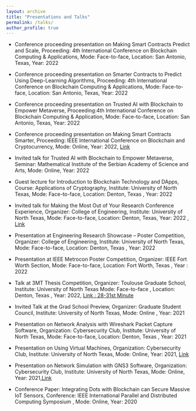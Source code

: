 ```yaml
---
layout: archive
title: "Presentations and Talks"
permalink: /talks/
author_profile: true
---
```


* Conference proceeding presentation on Making Smart Contracts Predict and Scale, Proceeding: 4th International Conference on Blockchain Computing & Applications, Mode: Face-to-face,  Location: San Antonio, Texas, Year:  2022

* Conference proceeding presentation on Smarter Contracts to Predict Using Deep-Learning Algorithms, Proceeding: 4th International Conference on Blockchain Computing & Applications, Mode: Face-to-face, Location: San Antonio, Texas, Year: 2022

* Conference proceeding presentation on Trusted AI with Blockchain to Empower Metaverse, Proceeding:4th International Conference on Blockchain Computing & Application, Mode: Face-to-face, Location: San Antonio, Texas,  Year:  2022

* Conference proceeding presentation on  Making Smart Contracts Smarter, Proceeding: IEEE International Conference on Blockchain and Cryptocurrency, Mode: Online,  Year:  2022, [Link](https://www.youtube.com/watch?v=HF26cPQprRw)

* Invited talk for Trusted AI with Blockchain to Empower Metaverse, Seminar: Mathematical Institute of the Serbian Academy of Science and Arts, Mode: Online,  Year:  2022

* Guest lecture for Introduction to Blockchain Technology and DApps, Course: Applications of Cryptography,  Institute: University of North Texas, Mode: Face-to-face, Location: Denton, Texas , Year: 2022

* Invited talk for Making the Most Out of Your Research Conference Experience, Organizer: College of Engineering, Institute: University of North Texas, Mode: Face-to-face,  Location: Denton, Texas,  Year: 2022 , [Link](https://youtu.be/BvFEkMWclfc)

* Presentation at Engineering Research Showcase – Poster Competition, Organizer: College of Engineering, Institute: University of North Texas, Mode: Face-to-face, Location: Denton, Texas , Year: 2022

* Presentation at IEEE Metrocon Poster Competition, Organizer: IEEE Fort Worth Section, Mode: Face-to-face, Location: Fort Worth, Texas , Year : 2022

* Talk at 3MT Thesis Competition, Organizer: Toulouse Graduate School,  Institute: University of North Texas
Mode: Face-to-face , Location: Denton, Texas , Year: 2022, [Link : 28-31st Minute](https://www.youtube.com/watch?v=7080WtafHMU)

* Invited Talk at the Grad School Preview, Organizer: Graduate Student Council, Institute: University of North Texas, Mode: Online , Year: 2021

* Presentation on Network Analysis with Wireshark Packet Capture Software, Organization: Cybersecurity Club, Institute: University of North Texas, Mode: Face-to-face, Location: Denton, Texas , Year: 2021

* Presentation on Using Virtual Machines, Organization: Cybersecurity Club, Institute: University of North Texas, Mode: Online, Year: 2021, [Link](https://www.youtube.com/watch?v=ZesViUfd2q4&t=2074s)

* Presentation on Network Simulation with GNS3 Software, Organization: Cybersecurity Club, Institute: University of North Texas, Mode: Online, Year: 2021,[Link](https://www.youtube.com/watch?v=kVz50pB1K1c&t=2480s)

* Conference Paper: Integrating Dots with Blockchain can Secure Massive IoT Sensors, Conference: IEEE International Parallel and Distributed Computing Symposium , Mode: Online, Year:  2020
